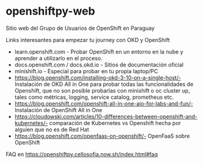 # openshiftpy-web
Sitio web del Grupo de Usuarios de OpenShift en Paraguay

Links interesantes para empezar tu journey con OKD y OpenShift


- learn.openshift.com - Probar OpenShift en un entorno en la nube y aprender a utilizarlo en el proceso.
- docs.openshift.com / docs.okd.io - Sitios de documentación oficial
- minishift.io - Especial para probar en tu propia laptop/PC
- https://blog.openshift.com/installing-okd-3-10-on-a-single-host/- Instalación de OKD All in One para probar todas las funcionalidades de Openshift, que no son posible probarlas con minishift o oc cluster up, tales como métricas, logging, service catalog, prometheus etc.
- https://blog.openshift.com/openshift-all-in-one-aio-for-labs-and-fun/- Instalación de OpenShift All in One
- https://cloudowski.com/articles/10-differences-between-openshift-and-kubernetes/- comparación de Kubernetes vs Openshift hecha por alguien que no es de Red Hat
- https://blog.openshift.com/openfaas-on-openshift/- OpenFaaS sobre OpenShift

FAQ en https://openshiftpy.cellosofia.now.sh/index.html#faq
